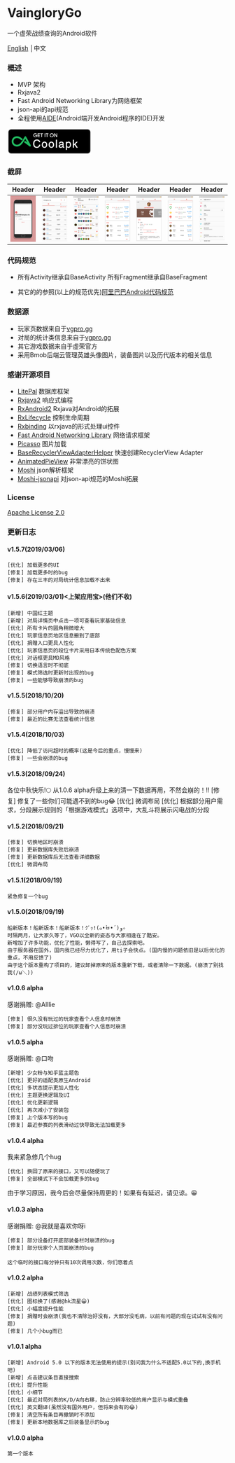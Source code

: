 # VaingloryGo
一个虚荣战绩查询的Android软件

[English](https://github.com/VcotyQin/VaingloryGo/blob/master/README.md) │中文

### 概述
- MVP 架构
- Rxjava2
- Fast Android Networking Library为网络框架
- json-api的api规范
- 全程使用[AIDE](https://www.android-ide.com/)(Android端开发Android程序的IDE)开发


[![image](https://raw.githubusercontent.com/VcotyQin/VaingloryGo/master/Screenshots/coolapk.png)](https://www.coolapk.com/apk/vcoty.vainglory.go)

### 截屏
| Header | Header | Header | Header | Header | Header | Header |
|:----------:|:----------:|:----------:|:----------:|:----------:|:----------:|:----------:|
|    ![image](https://raw.githubusercontent.com/VcotyQin/VaingloryGo/master/Screenshots/Search_page.png)       |      ![image](https://raw.githubusercontent.com/VcotyQin/VaingloryGo/master/Screenshots/Main.png)     |   ![image](https://raw.githubusercontent.com/VcotyQin/VaingloryGo/master/Screenshots/Match.png)       |     ![image](https://raw.githubusercontent.com/VcotyQin/VaingloryGo/master/Screenshots/player.png)      |    ![image](https://raw.githubusercontent.com/VcotyQin/VaingloryGo/master/Screenshots/Player's_data_page.png)      |       ![image](https://raw.githubusercontent.com/VcotyQin/VaingloryGo/master/Screenshots/player.png)    |      ![image](https://raw.githubusercontent.com/VcotyQin/VaingloryGo/master/Screenshots/Settings.png)|

### 代码规范
- 所有Activity继承自BaseActivity 所有Fragment继承自BaseFragment

- 其它的的参照(以上的规范优先)[阿里巴巴Android代码规范](https://www.jianshu.com/p/f5a55dff62f0)

### 数据源
- 玩家页数据来自于[vgpro.gg](vgpro.gg)
- 对局的统计类信息来自于[vgpro.gg](vgpro.gg)
- 其它游戏数据来自于虚荣官方
- 采用Bmob后端云管理英雄头像图片，装备图片以及历代版本的相关信息

### 感谢开源项目
- [LitePal](https://github.com/LitePalFramework/LitePal) 数据库框架
- [Rxjava2](https://github.com/ReactiveX/RxJava) 响应式编程
- [RxAndroid2](https://github.com/ReactiveX/RxAndroid) Rxjava对Android的拓展
- [RxLifecycle](https://github.com/trello/RxLifecycle) 控制生命周期
- [Rxbinding](https://github.com/JakeWharton/RxBinding) 以rxjava的形式处理ui控件
- [Fast Android Networking Library](https://github.com/amitshekhariitbhu/Fast-Android-Networking) 网络请求框架
- [Picasso](https://github.com/square/picasso) 图片加载
- [BaseRecyclerViewAdapterHelper](https://github.com/CymChad/BaseRecyclerViewAdapterHelper) 快速创建RecyclerView Adapter
- [AnimatedPieView](https://github.com/razerdp/AnimatedPieView) 非常漂亮的饼状图
- [Moshi](https://github.com/square/moshi) json解析框架
- [Moshi-jsonapi](https://github.com/kamikat/moshi-jsonapi) 对json-api规范的Moshi拓展

### License
[Apache License 2.0](https://github.com/VcotyQin/VaingloryGo/blob/master/LICENSE)

### 更新日志
#### v1.5.7(2019/03/06)
```
[优化] 加载更多的UI
[修复] 加载更多时的bug
[修复] 存在三丰的对局统计信息加载不出来
```
#### v1.5.6(2019/03/01)<上架应用宝>(他们不收)
````
[新增] 中国红主题
[新增] 对局详情页中点击一项可查看玩家基础信息
[优化] 所有卡片的圆角稍微增大
[优化] 玩家信息页地区信息搬到了底部
[优化] 捐赠入口更具人性化
[优化] 玩家信息页的段位卡片采用日本传统色配色方案
[优化] 对话框更具MD风格
[修复] 切换语言时不彻底
[修复] 模式筛选时更新时出现的bug
[修复] 一些能够导致崩溃的bug
````

#### v1.5.5(2018/10/20)
````
[修复] 部分用户内存溢出导致的崩溃
[修复] 最近的比赛无法查看统计信息
````

#### v1.5.4(2018/10/03)
````
[优化] 降低了访问超时的概率(这是今后的重点，慢慢来)
[修复] 一些会崩溃的bug
````

#### v1.5.3(2018/09/24)
各位中秋快乐!🌕
从1.0.6 alpha升级上来的清一下数据再用，不然会崩的！!!
    [修复] 修复了一些你们可能遇不到的bug😂
    [优化] 微调布局
    [优化] 根据部分用户需求，分段展示规则的「根据游戏模式」选项中，大乱斗将展示闪电战的分段

#### v1.5.2(2018/09/21)
    [修复] 切换地区时崩溃
    [修复] 更新数据库失败后崩溃
    [修复] 更新数据库后无法查看详细数据
    [优化] 微调布局

#### v1.5.1(2018/09/19)
    紧急修复一个bug

#### v1.5.0(2018/09/19)
    船新版本！船新版本！船新版本！ｸﾞｯ!(๑•̀ㅂ•́)و✧
    时隔两月，让大家久等了，VGO以全新的姿态与大家相逢在了酷安。
    新增加了许多功能，优化了性能，懒得写了，自己去探索吧。
    由于服务器在国外，国内我已经尽力优化了，用ti子会快点。(国内慢的问题依旧是以后优化的重点，不用反馈了)
    由于这个版本重构了项目的，建议卸掉原来的版本重新下载，或者清除一下数据。(崩溃了别找我(/ω＼))

#### v1.0.6 alpha 
感谢捐赠:
    @Alllie

    [修复] 很久没有玩过的玩家查看个人信息时崩溃
    [修复] 部分没玩过排位的玩家查看个人信息时崩溃

#### v1.0.5 alpha
感谢捐赠:
    @口吻

    [新增] 少女粉与知乎蓝主题色
    [优化] 更好的适配类原生Android
    [优化] 多状态提示更加人性化
    [优化] 主题更换逻辑及UI
    [优化] 优化更新逻辑
    [优化] 再次减小了安装包
    [修复] 上个版本写的bug
    [修复] 最近参赛的列表滑动过快导致无法加载更多

#### v1.0.4 alpha
我来紧急修几个hug

    [优化] 换回了原来的接口，又可以随便玩了
    [修复] 全部模式下不会加载更多的bug

由于学习原因，我今后会尽量保持周更的！如果有有延迟，请见谅。😀

#### v1.0.3 alpha
感谢捐赠:
    @我就是喜欢你呀i

    [修复] 部分设备打开底部装备栏时崩溃的bug
    [修复] 部分玩家个人页面崩溃的bug

    这个临时的接口每分钟只有10次调用次数，你们悠着点

#### v1.0.2 alpha
    [新增] 战绩列表模式筛选
    [优化] 图标换了(感谢@hk流星😀)
    [优化] 小幅度提升性能
    [修复] 捐赠时会崩溃(我也不清除治好没有，大部分没毛病，以前有问题的现在试试有没有问题)
    [修复] 几个小bug而已

#### v1.0.1 alpha
    [新增] Android 5.0 以下的版本无法使用的提示(别问我为什么不适配5.0以下的,换手机吧)
    [新增] 点击建议条目直接搜索
    [优化] 提升性能
    [优化] 小细节
    [优化] 最近对局列表的K/D/A向右移，防止分辨率较低的用户显示与模式重叠
    [优化] 英文翻译(虽然没有国外用户，但将来会有的😂)
    [修复] 清空所有条目再撤销时不添加
    [修复] 更新本地数据库之后装备显示的bug

#### v1.0.0 alpha
    第一个版本
